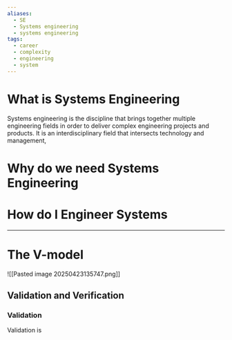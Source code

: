 ```yaml
---
aliases:
  - SE
  - Systems engineering
  - systems engineering
tags:
  - career
  - complexity
  - engineering
  - system
---
```

# What is Systems Engineering
Systems engineering is the discipline that brings together multiple engineering fields in order to deliver complex engineering projects and products. It is an interdisciplinary field that intersects technology and management, 

# Why do we need Systems Engineering

# How do I Engineer Systems

---
# The V-model 

![[Pasted image 20250423135747.png]]

## Validation and Verification
### Validation
Validation is 